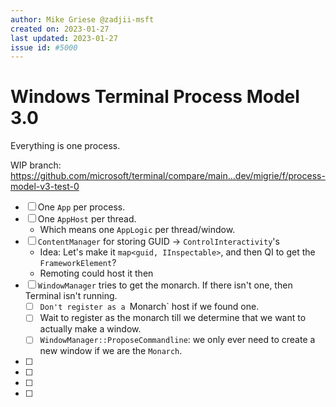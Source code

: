 ```yaml
---
author: Mike Griese @zadjii-msft
created on: 2023-01-27
last updated: 2023-01-27
issue id: #5000
---
```


# Windows Terminal Process Model 3.0

Everything is one process.

WIP branch: https://github.com/microsoft/terminal/compare/main...dev/migrie/f/process-model-v3-test-0

* [ ] One `App` per process.
* [ ] One `AppHost` per thread.
  * Which means one `AppLogic` per thread/window.
* [ ] `ContentManager` for storing GUID -> `ControlInteractivity`'s
  * Idea: Let's make it `map<guid, IInspectable>`, and then QI to get the `FrameworkElement`?
  * Remoting could host it then
* [ ] `WindowManager` tries to get the monarch. If there isn't one, then Terminal isn't running.
  * [ ] `Don't register as a `Monarch` host if we found one.
  * [ ] Wait to register as the monarch till we determine that we want to actually make a window.
  * [ ] `WindowManager::ProposeCommandline`: we only ever need to create a new window if we are the `Monarch`.
* [ ]
* [ ]
* [ ]
* [ ]
